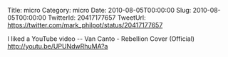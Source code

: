 Title: micro
Category: micro
Date: 2010-08-05T00:00:00
Slug: 2010-08-05T00:00:00
TwitterId: 20417177657
TweetUrl: https://twitter.com/mark_philpot/status/20417177657

I liked a YouTube video -- Van Canto - Rebellion Cover (Official) http://youtu.be/UPUNdwRhuMA?a